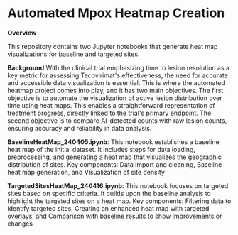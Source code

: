 # Automated Mpox Heatmap Creation
**Overview**

This repository contains two Jupyter notebooks that generate heat map visualizations for baseline and targeted sites. 

**Background**
With the clinical trial emphasizing time to lesion resolution as a key metric for assessing Tecovirimat's effectiveness, the need for accurate and accessible data visualization is essential. This is where the automated heatmap project comes into play, and it has two main objectives. The first objective is to automate the visualization of active lesion distribution over time using heat maps. This enables a straightforward representation of treatment progress, directly linked to the trial's primary endpoint. The second objective is to compare AI-detected counts with raw lesion counts, ensuring accuracy and reliability in data analysis.

**BaselineHeatMap_240405.ipynb**:
This notebook establishes a baseline heat map of the initial dataset. It includes steps for data loading, preprocessing, and generating a heat map that visualizes the geographic distribution of sites.
Key components: Data import and cleaning, Baseline heat map generation, and Visualization of site density

**TargetedSitesHeatMap_240416.ipynb**:
This notebook focuses on targeted sites based on specific criteria. It builds upon the baseline analysis to highlight the targeted sites on a heat map.
Key components: Filtering data to identify targeted sites, Creating an enhanced heat map with targeted overlays, and Comparison with baseline results to show improvements or changes
